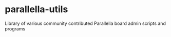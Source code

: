 parallella-utils
================

Library of various community contributed Parallella board admin scripts and programs
